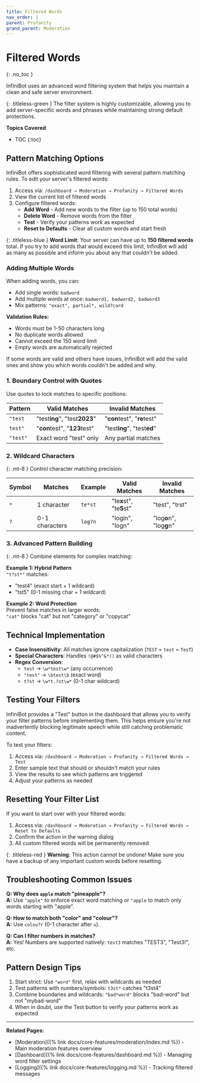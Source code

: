 ```yaml
---
title: Filtered Words
nav_order: 1
parent: Profanity
grand_parent: Moderation
---
```


# Filtered Words
{: .no_toc }

InfiniBot uses an advanced word filtering system that helps you maintain a clean and safe server environment.

{: .titleless-green }
The filter system is highly customizable, allowing you to add server-specific words and phrases while maintaining strong default protections.

**Topics Covered**
- TOC
{:toc}

## Pattern Matching Options

InfiniBot offers sophisticated word filtering with several pattern matching rules. To edit your server's filtered words:
1. Access via: `/dashboard → Moderation → Profanity → Filtered Words`
2. View the current list of filtered words
3. Configure filtered words:
   - **Add Word** - Add new words to the filter (up to 150 total words)
   - **Delete Word** - Remove words from the filter
   - **Test** - Verify your patterns work as expected
   - **Reset to Defaults** - Clear all custom words and start fresh

{: .titleless-blue }
**Word Limit**: Your server can have up to **150 filtered words** total. If you try to add words that would exceed this limit, InfiniBot will add as many as possible and inform you about any that couldn't be added.

### Adding Multiple Words

When adding words, you can:
- Add single words: `badword`
- Add multiple words at once: `badword1, badword2, badword3`
- Mix patterns: `"exact", partial*, wild?card`

**Validation Rules:**
- Words must be 1-50 characters long
- No duplicate words allowed
- Cannot exceed the 150 word limit
- Empty words are automatically rejected

If some words are valid and others have issues, InfiniBot will add the valid ones and show you which words couldn't be added and why.

### 1. Boundary Control with Quotes

Use quotes to lock matches to specific positions:

| Pattern | Valid Matches | Invalid Matches |
|---------|--------------|-----------------|
| `"test` | "test**ing**", "test**2023**" | "**con**test", "**re**test" |
| `test"` | "**con**test", "**123**test" | "test**ing**", "test**ed**" |
| `"test"` | Exact word "test" only | Any partial matches |


### 2. Wildcard Characters
{: .mt-8 }
Control character matching precision:

| Symbol | Matches | Example | Valid Matches | Invalid Matches |
|--------|---------|---------|--------------|-----------------|
| `*` | 1 character | `te*st` | "te**x**st", "te**5**st" | "test", "trst" |
| `?` | 0-1 characters | `log?n` | "login", "logn" | "log**o**n", "log**g**n" |

### 3. Advanced Pattern Building
{: .mt-8 }
Combine elements for complex matching:

**Example 1: Hybrid Pattern**  
`"t?st*"` matches:
- "test4" (exact start + 1 wildcard)
- "tst5" (0-1 missing char + 1 wildcard)

**Example 2: Word Protection**  
Prevent false matches in larger words:  
`"cat"` blocks "cat" but not "category" or "copycat"

## Technical Implementation

- **Case Insensitivity**: All matches ignore capitalization (`TEST` = `test` = `TesT`)
- **Special Characters**: Handles `!@#$%^&*()` as valid characters
- **Regex Conversion**:
  - `test` → `\w*test\w*` (any occurrence)
  - `"test"` → `\btest\b` (exact word)
  - `t?st` → `\w*t.?st\w*` (0-1 char wildcard)

## Testing Your Filters

InfiniBot provides a "Test" button in the dashboard that allows you to verify your filter patterns before implementing them. This helps ensure you're not inadvertently blocking legitimate speech while still catching problematic content.

To test your filters:
1. Access via: `/dashboard → Moderation → Profanity → Filtered Words → Test`
2. Enter sample text that should or shouldn't match your rules
3. View the results to see which patterns are triggered
4. Adjust your patterns as needed

## Resetting Your Filter List

If you want to start over with your filtered words:

1. Access via: `/dashboard → Moderation → Profanity → Filtered Words → Reset to Defaults`
2. Confirm the action in the warning dialog
3. All custom filtered words will be permanently removed

{: .titleless-red }
**Warning**: This action cannot be undone! Make sure you have a backup of any important custom words before resetting.

## Troubleshooting Common Issues

**Q: Why does `apple` match "pineapple"?**  
**A:** Use `"apple"` to enforce exact word matching or `"apple` to match only words starting with "apple".

**Q: How to match both "color" and "colour"?**  
**A:** Use `colou?r` (0-1 character after `u`).

**Q: Can I filter numbers in matches?**  
**A:** Yes! Numbers are supported natively: `test3` matches "TEST3", "Test3!", etc.

## Pattern Design Tips

1. Start strict: Use `"word"` first, relax with wildcards as needed
2. Test patterns with numbers/symbols: `t3st*` catches "t3st4"
3. Combine boundaries and wildcards: `"bad*word"` blocks "bad-word" but not "mybad-word"
4. When in doubt, use the Test button to verify your patterns work as expected

---

**Related Pages:**
- [Moderation]({% link docs/core-features/moderation/index.md %}) - Main moderation features overview
- [Dashboard]({% link docs/core-features/dashboard.md %}) - Managing word filter settings
- [Logging]({% link docs/core-features/logging.md %}) - Tracking filtered messages
